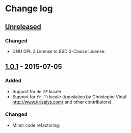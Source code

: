 Change log
==========

[Unreleased][unreleased]
------------------------

### Changed

- GNU GPL 3 License to BSD 3-Clause License.

[1.0.1] - 2015-07-05
--------------------

### Added

- Support for `de-DE` locale
- Support for `fr_FR` locale (translation by Christophe Vidal
<http://www.krizalys.com/> and other contributors).

### Changed

- Minor code refactoring.

[unreleased]: https://github.com/krizalys/joomla-countries/compare/1.0.1...HEAD
[1.0.1]:      https://github.com/krizalys/joomla-countries/compare/1.0.0...1.0.1

